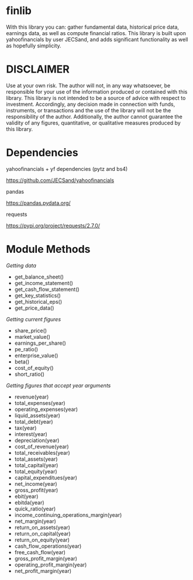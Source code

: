 # finlib
With this library you can: gather fundamental data, historical price data, earnings data, as well as compute financial ratios. This library is built upon yahoofinancials by user JECSand, and adds significant functionality as well as hopefully simplicity.

# DISCLAIMER
Use at your own risk. The author will not, in any way whatsoever, be responsible for your use of the information produced or contained with this library. This library is not intended to be a source of advice with respect to investment. Accordingly, any decision made in connection with funds, instruments, or transactions and the use of the library will not be the responsibility of the author. Additionally, the author cannot guarantee the validity of any figures, quantitative, or qualitative measures produced by this library.

# Dependencies
yahoofinancials + yf dependencies (pytz and bs4)

https://github.com/JECSand/yahoofinancials

pandas

https://pandas.pydata.org/

requests

https://pypi.org/project/requests/2.7.0/


# Module Methods

*Getting data*

- get_balance_sheet()
- get_income_statement()
- get_cash_flow_statement()
- get_key_statistics()
- get_historical_eps()
- get_price_data()

*Getting current figures*

- share_price()
- market_value()
- earnings_per_share()
- pe_ratio()
- enterprise_value()
- beta()
- cost_of_equity()
- short_ratio()

*Getting figures that accept year arguments*

- revenue(year)
- total_expenses(year)
- operating_expenses(year)
- liquid_assets(year)
- total_debt(year)
- tax(year)
- interest(year)
- depreciation(year)
- cost_of_revenue(year)
- total_receivables(year)
- total_assets(year)
- total_capital(year)
- total_equity(year)
- capital_expenditues(year)
- net_income(year)
- gross_profit(year)
- ebit(year)
- ebitda(year)
- quick_ratio(year)
- income_continuing_operations_margin(year)
- net_margin(year)
- return_on_assets(year)
- return_on_capital(year)
- return_on_equity(year)
- cash_flow_operations(year)
- free_cash_flow(year)
- gross_profit_margin(year)
- operating_profit_margin(year)
- net_profit_margin(year)

